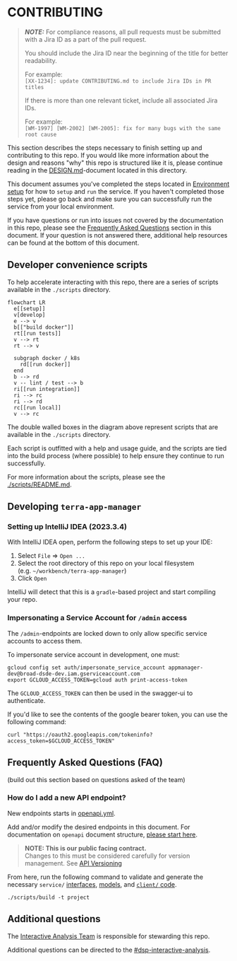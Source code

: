 # CONTRIBUTING

> **_NOTE:_**
> For compliance reasons, all pull requests must be submitted with a Jira ID
> as a part of the pull request.
>
> You should include the Jira ID near the beginning of the title
> for better readability.
>
> For example:  
> `[XX-1234]: update CONTRIBUTING.md to include Jira IDs in PR titles`
>
> If there is more than one relevant ticket, include all associated Jira IDs.
>
> For example:  
> `[WM-1997] [WM-2002] [WM-2005]: fix for many bugs with the same root cause`
>

This section describes the steps necessary to finish setting up and
contributing to this repo.
If you would like more information about the design and reasons "why"
this repo is structured like it is,
please continue reading in the [DESIGN.md](./DESIGN.md)-document located in this directory.

This document assumes you've completed the steps located
in [Environment setup](./README.md#environment-setup) for how to `setup` and `run` the service.
If you haven't completed those steps yet,
please go back and make sure you can successfully run the service
from your local environment.

If you have questions or run into issues not covered
by the documentation in this repo,
please see the [Frequently Asked Questions](#frequently-asked-questions-faq) section
in this document.
If your question is not answered there, additional help resources can be found
at the bottom of this document.

## Developer convenience scripts

To help accelerate interacting with this repo,
there are a series of scripts available in the `./scripts` directory.

```mermaid
flowchart LR
  e[[setup]]
  v[develop]
  e --> v
  b[["build docker"]]
  rt[[run tests]]
  v --> rt
  rt --> v

  subgraph docker / k8s
    rd[[run docker]]
  end
  b --> rd
  v -- lint / test --> b
  ri[[run integration]]
  ri --> rc
  ri --> rd
  rc[[run local]]
  v --> rc
```

The double walled boxes in the diagram above represent scripts
that are available in the `./scripts` directory.

Each script is outfitted with a help and usage guide,
and the scripts are tied into the build process (where possible)
to help ensure they continue to run successfully.

For more information about the scripts,
please see the [./scripts/README.md](./scripts/README.md).

## Developing `terra-app-manager`

### Setting up IntelliJ IDEA (2023.3.4)

With IntelliJ IDEA open, perform the following steps to set up your IDE:

1. Select `File` => `Open ...`
2. Select the root directory of this repo on your local filesystem  
   (e.g. `~/workbench/terra-app-manager`)
3. Click `Open`

IntelliJ will detect that this is a `gradle`-based project and
start compiling your repo.

### Impersonating a Service Account for `/admin` access

The `/admin`-endpoints are locked down to only allow specific service accounts to access them.

To impersonate service account in development, one must:

```shell
gcloud config set auth/impersonate_service_account appmanager-dev@broad-dsde-dev.iam.gserviceaccount.com
export GCLOUD_ACCESS_TOKEN=gcloud auth print-access-token
```

The `GCLOUD_ACCESS_TOKEN` can then be used in the swagger-ui to authenticate.

If you'd like to see the contents of the google bearer token, you can use the following command:

```shell
curl "https://oauth2.googleapis.com/tokeninfo?access_token=$GCLOUD_ACCESS_TOKEN"
```

## Frequently Asked Questions (FAQ)

(build out this section based on questions asked of the team)

### How do I add a new API endpoint?

New endpoints starts in [openapi.yml](./service/src/main/resources/api/openapi.yml).

Add and/or modify the desired endpoints in this document.
For documentation on `openapi` document structure,
[please start here](https://swagger.io/docs/specification/basic-structure/).

> **NOTE: This is our public facing contract.**   
> Changes to this must be considered carefully for version management.
> See [API Versioning](./docs/api_versioning.md)

From here, run the following command to validate and generate the necessary `service/`
[interfaces](./service/build/swagger-code/src/main/java/bio/terra/appmanager/api),
[models](./service/build/swagger-code/src/main/java/bio/terra/appmanager/model), and
[`client/` code](./client/build/swagger-code/src/main/java/bio/terra/appmanager).

```shell
./scripts/build -t project
```

## Additional questions

The [Interactive Analysis Team](https://github.com/orgs/DataBiosphere/teams/broad-interactive-analysis)
is responsible for stewarding this repo.

Additional questions can be directed to
the [#dsp-interactive-analysis](https://broadinstitute.slack.com/archives/CA3NP1733/).
